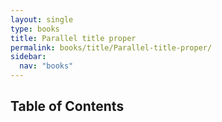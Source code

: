 ```yaml
---
layout: single
type: books
title: Parallel title proper
permalink: books/title/Parallel-title-proper/
sidebar:
  nav: "books"
---
```


## Table of Contents
